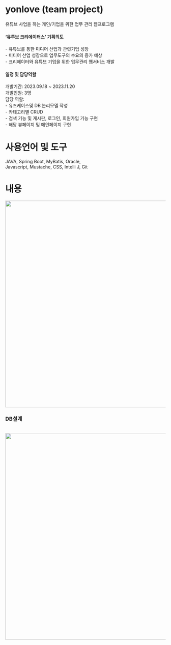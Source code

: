 # yonlove (team project)
유튜브 사업을 하는 개인/기업을 위한 업무 관리 웹프로그램
<h4>‘유투브 크리에이터스’ 기획의도</h4>
- 유튜브를 통한 미디어 산업과 관련기업 성장 <br>
- 미디어 산업 성장으로 업무도구의 수요의 증가 예상<br>
- 크리에이터와 유튜브 기업을 위한 업무관리 웹서비스 개발

<h4>일정 및 담당역할</h4>
개발기간: 2023.09.18 ~ 2023.11.20 <br>
개발인원: 3명<br>
담당 역할: <br>
- 유즈케이스및 DB 논리모델 작성<br>
- 카테고리별 CRUD<br>
- 검색 기능 및 게시판, 로그인, 회원가입 기능 구현<br>
- 해당 뷰페이지 및 메인페이지 구현<br>

# 사용언어 및 도구
JAVA, Spring Boot, MyBatis, Oracle, <br>
Javascript, Mustache, CSS, Intelli J, Git <br>

# 내용
<img src="https://github.com/yunjungeun/yunsinsa/assets/133863188/8c30cfaf-f377-4e46-91bd-7b3efff8303b" width="850" height="650">

<h3>DB설계</h3> <br>
<img src="https://github.com/yunjungeun/yunsinsa/assets/133863188/8366d84a-c1e8-4850-a135-7d437c30cd92" width="850" height="650">

